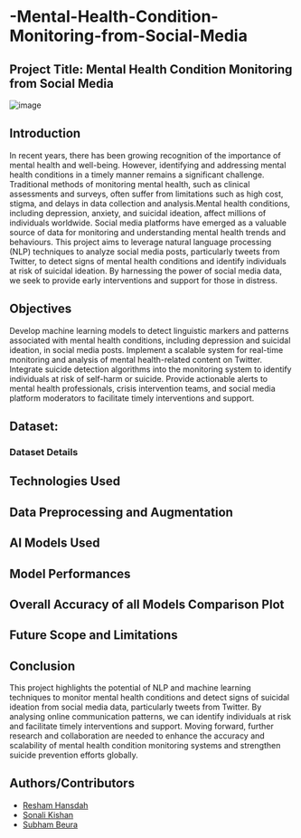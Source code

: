 # -Mental-Health-Condition-Monitoring-from-Social-Media

## Project Title: Mental Health Condition Monitoring from Social Media
![image](https://github.com/Resham0007/-Mental-Health-Condition-Monitoring-from-Social-Media/assets/115933421/29f7655f-30e8-4120-8b9b-babe6bce3dc3)

## Introduction

In recent years, there has been growing recognition of the importance of mental health and well-being. However, identifying and addressing mental health conditions in a timely manner remains a significant challenge. Traditional methods of monitoring mental health, such as clinical assessments and surveys, often suffer from limitations such as high cost, stigma, and delays in data collection and analysis.Mental health conditions, including depression, anxiety, and suicidal ideation, affect millions of individuals worldwide. Social media platforms have emerged as a valuable source of data for monitoring and understanding mental health trends and behaviours.
This project aims to leverage natural language processing (NLP) techniques to analyze social media posts, particularly tweets from Twitter, to detect signs of mental health conditions and identify individuals at risk of suicidal ideation. By harnessing the power of social media data, we seek to provide early interventions and support for those in distress.

## Objectives

Develop machine learning models to detect linguistic markers and patterns associated with mental health conditions, including depression and suicidal ideation, in social media posts.
Implement a scalable system for real-time monitoring and analysis of mental health-related content on Twitter.
Integrate suicide detection algorithms into the monitoring system to identify individuals at risk of self-harm or suicide.
Provide actionable alerts to mental health professionals, crisis intervention teams, and social media platform moderators to facilitate timely interventions and support.

## Dataset:


### Dataset Details

## Technologies Used

## Data Preprocessing and Augmentation


## AI Models Used

## Model Performances

## Overall Accuracy of all Models Comparison Plot

## Future Scope and Limitations

## Conclusion

This project highlights the potential of NLP and machine learning techniques to monitor mental health conditions and detect signs of suicidal ideation from social media data, particularly tweets from Twitter. By analysing online communication patterns, we can identify individuals at risk and facilitate timely interventions and support. Moving forward, further research and collaboration are needed to enhance the accuracy and scalability of mental health condition monitoring systems and strengthen suicide prevention efforts globally.

## Authors/Contributors

- [Resham Hansdah](https://github.com/Resham0007)
- [Sonali Kishan](https://github.com/sonalikishan)
- [Subham Beura](https://github.com/Subham-Beura/Subham-Beura)

